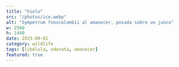 ```yaml
---
title: "hielo"
src: "/photos/ice.webp"
alt: "Sympetrum fonscolombii al amanecer, posada sobre un junco"
w: 2560
h: 1440
date: 2025-09-01
category: wildlife
tags: [libélula, odonata, amanecer]
featured: true
---
```

